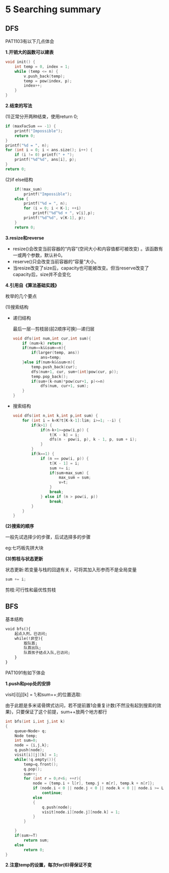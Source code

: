 # 5 Searching summary

## DFS

PAT1103有以下几点体会

**1.开销大的函数可以建表**
```cpp
void init() {
	int temp = 0, index = 1;
	while (temp <= n) {
		v.push_back(temp);
		temp = pow(index, p);
		index++;
	}
}
```
**2.结束的写法**

(1)正常分开两种结束，使用return 0;
```cpp
if (maxFacSum == -1) {
	printf("Impossible");
	return 0;
}
printf("%d = ", n);
for (int i = 0; i < ans.size(); i++) {
	if (i != 0) printf(" + ");
	printf("%d^%d", ans[i], p);
}
return 0;
```
(2)if else结构
```cpp
	if(!max_sum)
		printf("Impossible");
	else {
		printf("%d = ", n);
		for (i = 0; i < K-1; ++i)
			printf("%d^%d + ", v[i],p);
		printf("%d^%d", v[K-1], p);
	}
	return 0;
```
**3.resize和reverse**
- resize()会改变当前容器的“内容”(空间大小和内容值都可被改变) 。该函数有一或两个参数，默认补0。
- reserve()只会改变当前容器的“容量”大小。
- 当resize改变了size后，capacity也可能被改变。但当reserve改变了capacity后，size并不会变化

**4.引用自《算法基础实践》**

枚举的几个要点

(1)搜索结构

- 递归结构

	最后一层--剪枝层(前2顺序可换)--递归层
	```cpp
	void dfs(int num,int cur,int sum){
		if (num>k) return;
		if(num==k&&sum==n){
			if(larger(temp, ans))
				ans=temp;
		}else if(num<k&&sum<n){
			temp.push_back(cur);
			dfs(num+1, cur, sum+(int)pow(cur, p));
			temp.pop_back();
			if(sum+(k-num)*pow(cur+1, p)<=n)
				dfs(num, cur+1, sum);
		}
	}
	```
- 搜索结构
	```cpp
	void dfs(int n,int k,int p,int sum) {
		for (int i = k<K?t[K-k-1]:lim; i>=1; --i) {
			if(k>1) {
				if(n-k+1>=pow(i,p)) {
					t[K - k] = i;
					dfs(n - pow(i, p), k - 1, p, sum + i);
				}
			}
			if(k==1) {
				if (n == pow(i, p)) {
					t[K - 1] = i;
					sum += i;
					if(sum>max_sum) {
						max_sum = sum;
						v=t;
					}
					break;
				} else if (n > pow(i, p))
					break;
			}
		}
	}
	```
**(2)搜索的顺序**

一般先试选择少的步骤，后试选择多的步骤

eg:七巧板先拼大块

**(3)剪枝与状态更新**

状态更新:若变量与栈的回退有关，可将其加入形参而不是全局变量
```cpp
sum += i;
```
剪枝:可行性和最优性剪枝
## BFS

基本结构
```markdown
void bfs(){
	起点入列，已访问;
	while(!非空){
		取队首;
		队首出队;
		队首孩子结点入队,已访问;
	}
}
```
PAT1091有如下体会

**1.push和pop处的安排**

visit[i][j][k] = 1;和sum++;的位置选取:

由于此题是多米诺骨牌式访问，若不提前置1会重复计数(不然没有起到搜索的效果)，只要保证了这个前提，sum++放两个地方都行
```cpp
int bfs(int i,int j,int k)
{
    queue<Node> q;
    Node temp;
    int sum=0;
    node = {i,j,k};
    q.push(node);
    visit[i][j][k] = 1;
    while(!q.empty()){
        temp=q.front();
        q.pop();
        sum++;
        for (int r = 0;r<6; ++r){
            node = {temp.i + l[r], temp.j + m[r], temp.k + n[r]};
            if (node.i < 0 || node.j < 0 || node.k < 0 || node.i >= L || node.j >= M || node.k >= N || visit[node.i][node.j][node.k]||!sq[node.i][node.j][node.k])
                continue;
            else
            {
                q.push(node);
                visit[node.i][node.j][node.k] = 1;
            }
        }

    }
    if(sum>=T)
        return sum;
    else
        return 0;
}
```
**2.注意temp的设置，每次for(6)得保证不变**